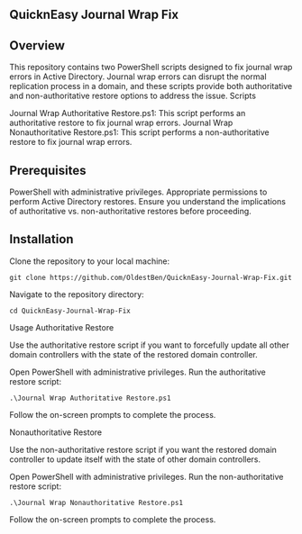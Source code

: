 ## QuicknEasy Journal Wrap Fix



## Overview

This repository contains two PowerShell scripts designed to fix journal wrap errors in Active Directory. Journal wrap errors can disrupt the normal replication process in a domain, and these scripts provide both authoritative and non-authoritative restore options to address the issue.
Scripts

  Journal Wrap Authoritative Restore.ps1: This script performs an authoritative restore to fix journal wrap errors.
  Journal Wrap Nonauthoritative Restore.ps1: This script performs a non-authoritative restore to fix journal wrap errors.

## Prerequisites

  PowerShell with administrative privileges.
  Appropriate permissions to perform Active Directory restores.
  Ensure you understand the implications of authoritative vs. non-authoritative restores before proceeding.

## Installation

  Clone the repository to your local machine:

 

`git clone https://github.com/OldestBen/QuicknEasy-Journal-Wrap-Fix.git`

Navigate to the repository directory:



    cd QuicknEasy-Journal-Wrap-Fix

Usage
Authoritative Restore

Use the authoritative restore script if you want to forcefully update all other domain controllers with the state of the restored domain controller.

  Open PowerShell with administrative privileges.
  Run the authoritative restore script:

    

    .\Journal Wrap Authoritative Restore.ps1

  Follow the on-screen prompts to complete the process.

Nonauthoritative Restore

Use the non-authoritative restore script if you want the restored domain controller to update itself with the state of other domain controllers.

  Open PowerShell with administrative privileges.
  Run the non-authoritative restore script:


`.\Journal Wrap Nonauthoritative Restore.ps1`

Follow the on-screen prompts to complete the process.
